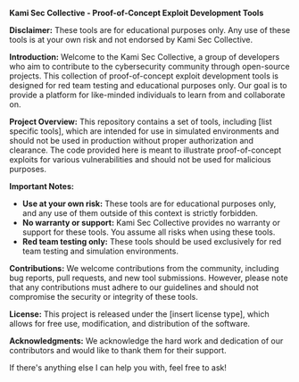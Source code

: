 **Kami Sec Collective - Proof-of-Concept Exploit Development Tools**

**Disclaimer:** These tools are for educational purposes only. Any use of these tools is at your own risk and not endorsed by Kami Sec Collective.

**Introduction:**
Welcome to the Kami Sec Collective, a group of developers who aim to contribute to the cybersecurity community through open-source projects. This collection of proof-of-concept exploit
development tools is designed for red team testing and educational purposes only. Our goal is to provide a platform for like-minded individuals to learn from and collaborate on.

**Project Overview:**
This repository contains a set of tools, including [list specific tools], which are intended for use in simulated environments and should not be used in production without proper
authorization and clearance. The code provided here is meant to illustrate proof-of-concept exploits for various vulnerabilities and should not be used for malicious purposes.

**Important Notes:**

* **Use at your own risk:** These tools are for educational purposes only, and any use of them outside of this context is strictly forbidden.
* **No warranty or support:** Kami Sec Collective provides no warranty or support for these tools. You assume all risks when using these tools.
* **Red team testing only:** These tools should be used exclusively for red team testing and simulation environments.

**Contributions:**
We welcome contributions from the community, including bug reports, pull requests, and new tool submissions. However, please note that any contributions must adhere to our guidelines and
should not compromise the security or integrity of these tools.

**License:**
This project is released under the [insert license type], which allows for free use, modification, and distribution of the software.

**Acknowledgments:**
We acknowledge the hard work and dedication of our contributors and would like to thank them for their support.

If there's anything else I can help you with, feel free to ask!

